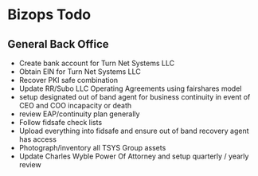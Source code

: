 # Bizops Todo

## General Back Office

* Create bank account for Turn Net Systems LLC
* Obtain EIN for Turn Net Systems LLC
* Recover PKI safe combination
* Update RR/Subo LLC Operating Agreements using fairshares model
* setup designated out of band agent for business continuity in event of CEO and COO incapacity or death
* review EAP/continuity plan generally
* Follow fidsafe check lists
* Upload everything into fidsafe and ensure out of band recovery agent has access
* Photograph/inventory all TSYS Group assets
* Update Charles Wyble Power Of Attorney and setup quarterly / yearly review